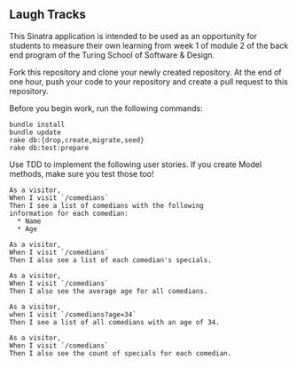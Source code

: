 ## Laugh Tracks

This Sinatra application is intended to be used as an opportunity for students to measure their own learning from week 1 of module 2 of the back end program of the Turing School of Software & Design.

Fork this repository and clone your newly created repository. At the end of one hour, push your code to your repository and create a pull request to this repository.

Before you begin work, run the following commands:

```
bundle install
bundle update
rake db:{drop,create,migrate,seed}
rake db:test:prepare
```

Use TDD to implement the following user stories. If you create Model methods, make sure you test those too!

```
As a visitor,
When I visit `/comedians`
Then I see a list of comedians with the following
information for each comedian:
  * Name
  * Age
```

```
As a visitor,
When I visit `/comedians`
Then I also see a list of each comedian's specials.
```

```
As a visitor,
When I visit `/comedians`
Then I also see the average age for all comedians.
```

```
As a visitor,
when I visit `/comedians?age=34`
Then I see a list of all comedians with an age of 34.
```

```
As a visitor,
When I visit `/comedians`
Then I also see the count of specials for each comedian.
```
